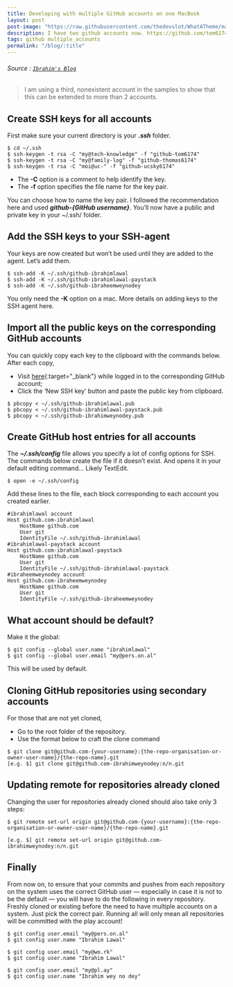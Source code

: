 ```yaml
---
title: Developing with multiple GitHub accounts on one MacBook
layout: post
post-image: "https://raw.githubusercontent.com/thedevslot/WhatATheme/master/assets/images/What%20is%20Jekyll%20and%20How%20to%20use%20it.png?token=AHMQUELVG36IDSA4SZEZ5P26Z64IW"
description: I have two github accounts now. https://github.com/tom6174 and https://github.com/thomas6174. Both are very active accounts. This post outlines how I setup my MacBook for easy git usage.
tags: github multiple_accounts
permalink: "/blog/:title"
---
```


###### Source : [`Ibrahim's Blog`](https://medium.com/@ibrahimlawal/developing-with-multiple-github-accounts-on-one-macbook-94ff6d4ab9ca)


> I am using a third, nonexistent account in the samples to show that this can be extended to more than 2 accounts.
	
## Create SSH keys for all accounts
First make sure your current directory is your ***.ssh*** folder.

```
$ cd ~/.ssh 
$ ssh-keygen -t rsa -C "my@tech-knowledge" -f "github-tom6174" 
$ ssh-keygen -t rsa -C "my@family-log" -f "github-thomas6174" 
$ ssh-keygen -t rsa -C "moi@uc-" -f "github-ucsky6174" 
```

* The **-C** option is a comment to help identify the key.
* The **-f** option specifies the file name for the key pair.


You can choose how to name the key pair. I followed the recommendation here and used ***github-{GitHub username}***.
You’ll now have a public and private key in your ~/.ssh/ folder.

## Add the SSH keys to your SSH-agent
Your keys are now created but won’t be used until they are added to the agent. Let’s add them.

```
$ ssh-add -K ~/.ssh/github-ibrahimlawal
$ ssh-add -K ~/.ssh/github-ibrahimlawal-paystack
$ ssh-add -K ~/.ssh/github-ibraheemweynodey
```

You only need the **-K** option on a mac. More details on adding keys to the SSH agent here.

## Import all the public keys on the corresponding GitHub accounts

You can quickly copy each key to the clipboard with the commands below. After each copy,
* Visit [here](https://github.com/settings/keys){:target="_blank"} while logged in to the corresponding GitHub account; 
* Click the ‘New SSH key’ button and paste the public key from clipboard.

```
$ pbcopy < ~/.ssh/github-ibrahimlawal.pub
$ pbcopy < ~/.ssh/github-ibrahimlawal-paystack.pub
$ pbcopy < ~/.ssh/github-ibrahimweynodey.pub
```


## Create GitHub host entries for all accounts
The ***~/.ssh/config*** file allows you specify a lot of config options for SSH. The commands below create the file if it doesn’t exist. And opens it in your default editing command… Likely TextEdit.

```
$ open -e ~/.ssh/config
```

Add these lines to the file, each block corresponding to each account you created earlier.
```
#ibrahimlawal account
Host github.com-ibrahimlawal
    HostName github.com
    User git
    IdentityFile ~/.ssh/github-ibrahimlawal
#ibrahimlawal-paystack account
Host github.com-ibrahimlawal-paystack
    HostName github.com
    User git
    IdentityFile ~/.ssh/github-ibrahimlawal-paystack
#ibraheemweynodey account
Host github.com-ibraheemweynodey
    HostName github.com
    User git
    IdentityFile ~/.ssh/github-ibraheemweynodey
```    

## What account should be default?
Make it the global:

```
$ git config --global user.name "ibrahimlawal"
$ git config --global user.email "my@pers.on.al"
```
This will be used by default.

## Cloning GitHub repositories using secondary accounts
For those that are not yet cloned,
* Go to the root folder of the repository.
* Use the format below to craft the clone command

```
$ git clone git@github.com-{your-username}:{the-repo-organisation-or-owner-user-name}/{the-repo-name}.git
[e.g. $] git clone git@github.com-ibrahimweynodey:n/n.git
```

## Updating remote for repositories already cloned
Changing the user for repositories already cloned should also take only 3 steps:

```
$ git remote set-url origin git@github.com-{your-username}:{the-repo-organisation-or-owner-user-name}/{the-repo-name}.git

[e.g. $] git remote set-url origin git@github.com-ibrahimweynodey:n/n.git
```

## Finally
From now on, to ensure that your commits and pushes from each repository on the system uses the correct GitHub user — especially in case it is not to be the default — you will have to do the following in every repository. Freshly cloned or existing before the need to have multiple accounts on a system. Just pick the correct pair. Running all will only mean all repositories will be committed with the play account!

```
$ git config user.email "my@pers.on.al"
$ git config user.name "Ibrahim Lawal"

$ git config user.email "my@wo.rk"
$ git config user.name "Ibrahim Lawal"

$ git config user.email "my@pl.ay"
$ git config user.name "Ibrahim wey no dey"
```
